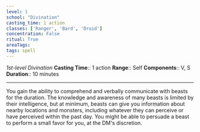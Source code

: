 ```yaml
---
level: 1
school: "Divination"
casting_time: 1 action
classes: ['Ranger', 'Bard', 'Druid']
concentration: False
ritual: True
areaTags: 
tags: spell
---
```


_1st-level Divination_
**Casting Time**:: 1 action
**Range**:: Self
**Components**:: V, S
**Duration**:: 10 minutes

---

You gain the ability to comprehend and verbally communicate with beasts for the duration. The knowledge and awareness of many beasts is limited by their intelligence, but at minimum, beasts can give you information about nearby locations and monsters, including whatever they can perceive or have perceived within the past day. You might be able to persuade a beast to perform a small favor for you, at the DM's discretion.



